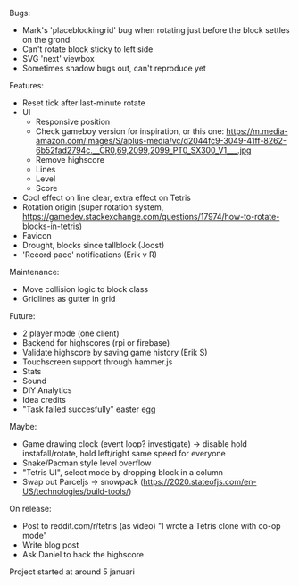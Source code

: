 Bugs:
- Mark's 'placeblockingrid' bug when rotating just before the block settles on the grond
- Can't rotate block sticky to left side
- SVG 'next' viewbox
- Sometimes shadow bugs out, can't reproduce yet

Features:
- Reset tick after last-minute rotate
- UI
  - Responsive position
  - Check gameboy version for inspiration, or this one: https://m.media-amazon.com/images/S/aplus-media/vc/d2044fc9-3049-41ff-8262-6b52fad2794c.__CR0,69,2099,2099_PT0_SX300_V1___.jpg
  - Remove highscore
  - Lines
  - Level
  - Score
- Cool effect on line clear, extra effect on Tetris
- Rotation origin (super rotation system, https://gamedev.stackexchange.com/questions/17974/how-to-rotate-blocks-in-tetris)
- Favicon
- Drought, blocks since tallblock (Joost)
- 'Record pace' notifications (Erik v R)

Maintenance:
- Move collision logic to block class
- Gridlines as gutter in grid

Future:
- 2 player mode (one client)
- Backend for highscores (rpi or firebase)
- Validate highscore by saving game history (Erik S)
- Touchscreen support through hammer.js
- Stats
- Sound
- DIY Analytics
- Idea credits
- "Task failed succesfully" easter egg

Maybe:
- Game drawing clock (event loop? investigate) -> disable hold instafall/rotate, hold left/right same speed for everyone
- Snake/Pacman style level overflow
- "Tetris UI", select mode by dropping block in a column
- Swap out Parceljs -> snowpack (https://2020.stateofjs.com/en-US/technologies/build-tools/)

On release:
- Post to reddit.com/r/tetris (as video) "I wrote a Tetris clone with co-op mode"
- Write blog post
- Ask Daniel to hack the highscore

Project started at around 5 januari
